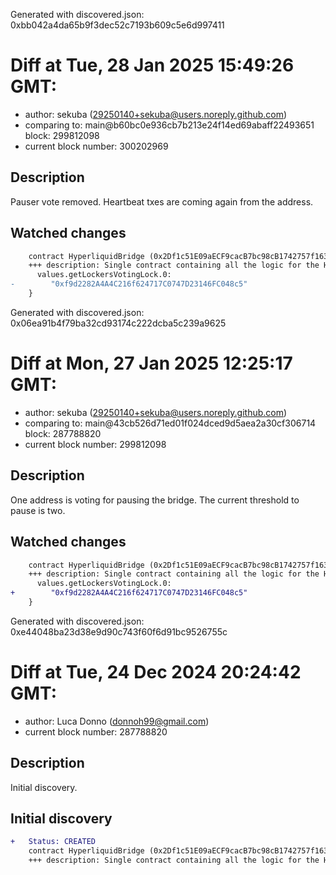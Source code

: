 Generated with discovered.json: 0xbb042a4da65b9f3dec52c7193b609c5e6d997411

# Diff at Tue, 28 Jan 2025 15:49:26 GMT:

- author: sekuba (<29250140+sekuba@users.noreply.github.com>)
- comparing to: main@b60bc0e936cb7b213e24f14ed69abaff22493651 block: 299812098
- current block number: 300202969

## Description

Pauser vote removed. Heartbeat txes are coming again from the address.

## Watched changes

```diff
    contract HyperliquidBridge (0x2Df1c51E09aECF9cacB7bc98cB1742757f163dF7) {
    +++ description: Single contract containing all the logic for the Hyperliquid bridge. It manages deposits, withdrawals, the hot and cold validator sets, as well as the lockers, finalizers, and all the permissioned functions.
      values.getLockersVotingLock.0:
-        "0xf9d2282A4A4C216f624717C0747D23146FC048c5"
    }
```

Generated with discovered.json: 0x06ea91b4f79ba32cd93174c222dcba5c239a9625

# Diff at Mon, 27 Jan 2025 12:25:17 GMT:

- author: sekuba (<29250140+sekuba@users.noreply.github.com>)
- comparing to: main@43cb526d71ed01f024dced9d5aea2a30cf306714 block: 287788820
- current block number: 299812098

## Description

One address is voting for pausing the bridge. The current threshold to pause is two.

## Watched changes

```diff
    contract HyperliquidBridge (0x2Df1c51E09aECF9cacB7bc98cB1742757f163dF7) {
    +++ description: Single contract containing all the logic for the Hyperliquid bridge. It manages deposits, withdrawals, the hot and cold validator sets, as well as the lockers, finalizers, and all the permissioned functions.
      values.getLockersVotingLock.0:
+        "0xf9d2282A4A4C216f624717C0747D23146FC048c5"
    }
```

Generated with discovered.json: 0xe44048ba23d38e9d90c743f60f6d91bc9526755c

# Diff at Tue, 24 Dec 2024 20:24:42 GMT:

- author: Luca Donno (<donnoh99@gmail.com>)
- current block number: 287788820

## Description

Initial discovery.

## Initial discovery

```diff
+   Status: CREATED
    contract HyperliquidBridge (0x2Df1c51E09aECF9cacB7bc98cB1742757f163dF7)
    +++ description: Single contract containing all the logic for the Hyperliquid bridge. It manages deposits, withdrawals, the hot and cold validator sets, as well as the lockers, finalizers, and all the permissioned functions.
```
